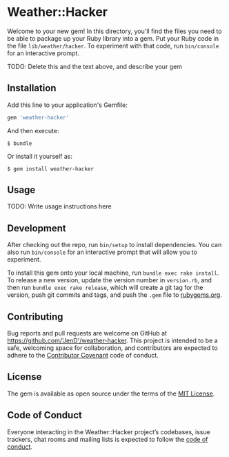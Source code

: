 # Weather::Hacker

Welcome to your new gem! In this directory, you'll find the files you need to be able to package up your Ruby library into a gem. Put your Ruby code in the file `lib/weather/hacker`. To experiment with that code, run `bin/console` for an interactive prompt.

TODO: Delete this and the text above, and describe your gem

## Installation

Add this line to your application's Gemfile:

```ruby
gem 'weather-hacker'
```

And then execute:

    $ bundle

Or install it yourself as:

    $ gem install weather-hacker

## Usage

TODO: Write usage instructions here

## Development

After checking out the repo, run `bin/setup` to install dependencies. You can also run `bin/console` for an interactive prompt that will allow you to experiment.

To install this gem onto your local machine, run `bundle exec rake install`. To release a new version, update the version number in `version.rb`, and then run `bundle exec rake release`, which will create a git tag for the version, push git commits and tags, and push the `.gem` file to [rubygems.org](https://rubygems.org).

## Contributing

Bug reports and pull requests are welcome on GitHub at https://github.com/'JenD'/weather-hacker. This project is intended to be a safe, welcoming space for collaboration, and contributors are expected to adhere to the [Contributor Covenant](http://contributor-covenant.org) code of conduct.

## License

The gem is available as open source under the terms of the [MIT License](https://opensource.org/licenses/MIT).

## Code of Conduct

Everyone interacting in the Weather::Hacker project’s codebases, issue trackers, chat rooms and mailing lists is expected to follow the [code of conduct](https://github.com/'JenD'/weather-hacker/blob/master/CODE_OF_CONDUCT.md).
